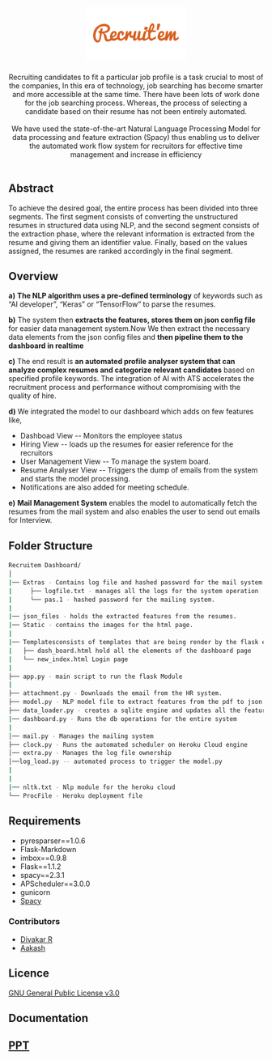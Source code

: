 <p align="center">
<img src="static\download.png" width="200" alt="Logo">
  <h3 align="center"></h3>
  <p align="center">
  Recruiting candidates to fit a particular job profile is a task crucial to most of the companies, In this era of technology, job searching has become smarter and more accessible at the same time. There have been lots of work done for the job searching process. Whereas, the process of selecting a candidate based on their resume has not been entirely automated.
    <br/>
    <br />
    We have used the state-of-the-art Natural Language Processing Model for data processing and feature extraction (Spacy) thus enabling us to deliver the automated work flow system for recruitors for effective time management and increase in efficiency
    <br>
    <br>
  </p>
</p>

## Abstract

To achieve the desired goal, the entire process has been divided into three segments. The first segment consists of converting the unstructured resumes in structured data using NLP, and the second segment consists of the extraction phase, where the relevant information is extracted from the resume and giving them an identifier value. Finally, based on the values assigned, the resumes are ranked accordingly in the final segment.

## Overview

**a)** **The NLP algorithm uses a pre-defined terminology** of keywords such as “AI developer”, “Keras” or “TensorFlow” to parse the resumes.

**b)** The system then **extracts the features, stores them on json config file** for easier data management system.Now We then extract the necessary data elements from the json config files and **then pipeline them to the dashboard in realtime**

**c)** The end result is **an automated profile analyser system that can analyze complex resumes and categorize relevant candidates** based on specified profile keywords. The integration of AI with ATS accelerates the recruitment process and performance without compromising with the quality of hire.

**d)** We integrated the model to our dashboard which adds on few features like,
* Dashboad View -- Monitors the employee status 
* Hiring View -- loads up the resumes for easier reference for the recruitors
* User Management View -- To manage the system board.
* Resume Analyser View -- Triggers the dump of emails from the system and starts the model processing.
* Notifications are also added for meeting schedule.

**e)** **Mail Management System** enables the model to automatically fetch the resumes from the mail system and also enables the user to send out emails for Interview.

## Folder Structure
  ```bash
  Recruitem Dashboard/
  │
  |── Extras - Contains log file and hashed password for the mail system.
|     ├── logfile.txt - manages all the logs for the system operation
  |     └── pas.1 - hashed password for the mailing system.
  |
 |── json_files - holds the extracted features from the resumes.
 |── Static - contains the images for the html page.
 |
 |── Templatesconsists of templates that are being render by the flask engine.
  |   ├── dash_board.html hold all the elements of the dashboard page
 |   └── new_index.html Login page
 |
  ├── app.py - main script to run the flask Module
  |
  ├── attachment.py - Downloads the email from the HR system.
  ├── model.py - NLP model file to extract features from the pdf to json configs 
  ├── data_loader.py - creates a sqlite engine and updates all the features from the json file
  |── dashboard.py - Runs the db operations for the entire system
  |
  │── mail.py - Manages the mailing system
  ├── clock.py - Runs the automated scheduler on Heroku Cloud engine
  │── extra.py - Manages the log file ownership
  │──log_load.py -- automated process to trigger the model.py
  |
  |
  |── nltk.txt - Nlp module for the heroku cloud
  └── ProcFile - Heroku deployment file
  ```

## Requirements
* pyresparser==1.0.6
* Flask-Markdown
* imbox==0.9.8
* Flask==1.1.2
* spacy==2.3.1
* APScheduler==3.0.0
* gunicorn
* [Spacy](https://github.com/explosion/spacy-models/releases/download/en_core_web_sm-2.2.0/en_core_web_sm-2.2.0.tar.gz)

### Contributors

- [Divakar R](https://github.com/rexdivakar)
- [Aakash](https://github.com/aakash-cse)

## Licence

[GNU General Public License v3.0](license.txt)

## Documentation 

## [PPT]()
